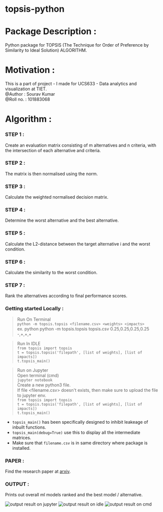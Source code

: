 # topsis-python
# Package Description :
Python package for TOPSIS (The Technique for Order of Preference by Similarity to Ideal Solution) ALGORITHM.  
# Motivation :   
This is a part of project - I made for UCS633 - Data analytics and visualization at TIET.     
@Author : Sourav Kumar    
@Roll no. : 101883068    
# Algorithm :    
### STEP 1 :    
Create an evaluation matrix consisting of m alternatives and n criteria, with the intersection of each alternative and criteria.

### STEP 2 :   
The matrix is then normalised using the norm.

### STEP 3 :
Calculate the weighted normalised decision matrix.

### STEP 4 :
Determine the worst alternative and the best alternative.

### STEP 5 :
Calculate the L2-distance between the target alternative i and the worst condition.

### STEP 6 :
Calculate the similarity to the worst condition.

### STEP 7 :
Rank the alternatives according to final performance scores.   

### Getting started Locally :  
> Run On Terminal       
```python -m topsis.topsis <filename.csv> <weights> <impacts>```   
  ex. python python -m topsis.topsis topsis.csv 0.25,0.25,0.25,0.25 -,+,+,+     

> Run In IDLE   
```from topsis import topsis```      
```t = topsis.topsis('filepath', [list of weights], [list of impacts])```    
```t.topsis_main()```  

> Run on Jupyter   
Open terminal (cmd)   
```jupyter notebook```   
Create a new python3 file.     
If file <filename.csv> doesn't exists, then make sure to upload the file to jupyter env.    
```from topsis import topsis```      
```t = topsis.topsis('filepath', [list of weights], [list of impacts])```    
```t.topsis_main()```

* ```topsis_main()``` has been specifically designed to inhibit leakeage of inbuilt functions.  
* ```topsis_main(debug=True)``` use this to display all the intermediate matrices.   
* Make sure that ```filename.csv``` is in same directory where package is installed.
### PAPER :
Find the research paper at [arxiv](https://arxiv.org/ftp/arxiv/papers/1412/1412.5077.pdf).

### OUTPUT :
Prints out overall ml models ranked and the best model / alternative.

![output result on jupyter](/images/t.JPG)
![output result on idle](/images/t1.JPG)
![output result on cmd](/images/t2.JPG)
